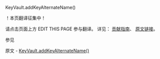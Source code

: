  KeyVault.addKeyAlternateName()

 ！本页翻译征集中！

请点击页面上方 EDIT THIS PAGE 参与翻译。
详见：
[贡献指南]( https://github.com/whaleal/MongoDB-Manual-zh/blob/master/CONTRIBUTING.md )、
[原文链接](  https://docs.mongodb.com/manual/reference/method/KeyVault.addKeyAlternateName/  )。

 参见

原文 - [KeyVault.addKeyAlternateName()]( https://docs.mongodb.com/manual/reference/method/KeyVault.addKeyAlternateName/ )

